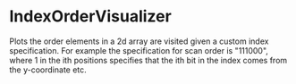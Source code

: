 IndexOrderVisualizer
====================

Plots the order elements in a 2d array are visited given a custom index specification.
For example the specification for scan order is "111000", where 1 in the ith positions specifies that the ith bit in the index comes from the y-coordinate etc.